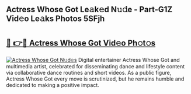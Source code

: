 ## Actress Whose Got Le𝚊k𝚎d N𝚞𝚍e - Part-G1Z Vid𝚎o Le𝚊ks Photos 5SFjh

# <h2><a href="http://fbcp2sh.evod.top/?m=Actress+Whose+Got">🔗 👉🔴 Actress Whose Got Vid𝚎o Ph𝚘t𝚘s</a></h2>

[![Actress Whose Got N𝚞d𝚎s](https://i.imgur.com/8V9OHl7.gif)](http://fbcp2sh.evod.top/?m=Actress+Whose+Got)
Digital entertainer Actress Whose Got and multimedia artist, celebrated for disseminating dance and lifestyle content via collaborative dance routines and short videos. As a public figure, Actress Whose Got every move is scrutinized, but he remains humble and dedicated to making a positive impact. 
